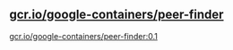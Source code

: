 
[gcr.io/google-containers/peer-finder](https://hub.docker.com/r/anjia0532/google-containers.peer-finder/tags/)
-----


[gcr.io/google-containers/peer-finder:0.1](https://hub.docker.com/r/anjia0532/google-containers.peer-finder/tags/)


